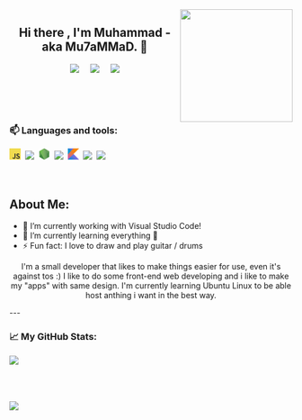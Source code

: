 <a href="https://github.com/Muhammad-Hadidi">
<img align="right" src="https://avatars0.githubusercontent.com/u/69051329" height="200" width="200">
</a>

<h2 align="center">Hi there , I'm Muhammad - aka Mu7aMMaD. 👋</h2>

<p align='center'>
<a href="https://discord.gg/rByefeEPA6"><img height="30" src="https://cdn.jsdelivr.net/npm/simple-icons@v3/icons/discord.svg"></a>&nbsp;&nbsp;&nbsp;&nbsp;
<a href="https://twitter.com/Mu7aMNaD"><img height="30" src="https://cdn.jsdelivr.net/npm/simple-icons@v3/icons/twitter.svg"></a>&nbsp;&nbsp;&nbsp;&nbsp;
<a href="https://www.instagram.com/mu7amnad"><img height="30" src="https://cdn.jsdelivr.net/npm/simple-icons@v3/icons/instagram.svg"></a>
</p>
<br>
<br>
<br>

### 📫 Languages and tools:
<code><img height="20" src="https://raw.githubusercontent.com/github/explore/80688e429a7d4ef2fca1e82350fe8e3517d3494d/topics/javascript/javascript.png"></code>&nbsp;
<code><img height="20" src="https://upload.wikimedia.org/wikipedia/commons/thumb/c/c3/Python-logo-notext.svg/1024px-Python-logo-notext.svg.png"></code>&nbsp;
<code><img height="20" src="https://raw.githubusercontent.com/github/explore/80688e429a7d4ef2fca1e82350fe8e3517d3494d/topics/nodejs/nodejs.png"></code>&nbsp;
<code><img height="20" src="https://icons-for-free.com/iconfiles/png/512/development+logo+mysql+icon-1320184807686758112.png"></code>&nbsp;
<code><img height="20" src="https://raw.githubusercontent.com/github/explore/80688e429a7d4ef2fca1e82350fe8e3517d3494d/topics/kotlin/kotlin.png"></code>&nbsp;
<code><img height="20" src="https://git-scm.com/images/logos/downloads/Git-Icon-1788C.png"></code>&nbsp;
<code><img height="20" src="https://i.imgur.com/d99lFGD.png"></code>&nbsp;
<br>
<br>
<br>

<!-- **Muhammad-Hadidi/Muhammad-Hadidi** is a ✨ _special_ ✨ repository because its `README.md` (this file) appears on your GitHub profile. -->

##  About Me:
- 🔭 I’m currently working with Visual Studio Code!
- 🌱 I’m currently learning everything 🤣
- ⚡ Fun fact: I love to draw and play guitar / drums

<p align="center">I'm a small developer that likes to make things easier for use, even it's against tos :) I like to do some front-end web developing and i like to make my "apps" with same design. I'm currently learning Ubuntu Linux to be able host anthing i want in the best way.</p>
---

### 📈 My GitHub Stats:


<a href="https://github.com/Muhammad-Hadidi">
<img align="center" src="https://github-readme-stats.vercel.app/api/?username=Muhammad-Hadidi&show_icons=true&include_all_commits=true&show_icons=true&title_color=fff&icon_color=79ff97&text_color=9f9f9f&bg_color=151515"/>
</a>

<br><br>

<a href="https://github.com/Muhammad-Hadidi">
<img align="center" src="https://github-readme-stats.vercel.app/api/top-langs/?username=Muhammad-Hadidi&layout=compact&show_icons=true&title_color=fff&icon_color=79ff97&text_color=9f9f9f&bg_color=151515" />
</a>

<br><br>
